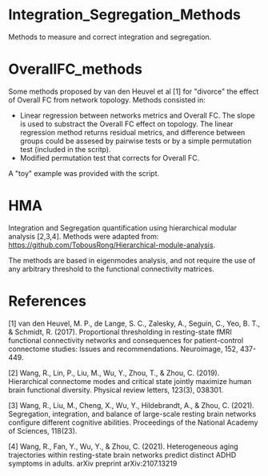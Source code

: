 # Integration_Segregation_Methods
Methods to measure and correct integration and segregation.

# OverallFC_methods

Some methods proposed by van den Heuvel et al [1] for "divorce" the effect of Overall FC from network topology. Methods consisted in:

* Linear regression between networks metrics and Overall FC. The slope is used to substract the Overall FC effect on topology. 
The linear regression method returns residual metrics, and difference between groups could be assesed by pairwise tests or 
by a simple permutation test (included in the scritp).
* Modified permutation test that corrects for Overall FC.

A "toy" example was provided with the script.

# HMA

Integration and Segregation quantification using hierarchical modular analysis [2,3,4]. Methods were adapted from: https://github.com/TobousRong/Hierarchical-module-analysis.

The methods are based in eigenmodes analysis, and not require the use of any arbitrary threshold to the functional connectivity matrices.

# References

[1] van den Heuvel, M. P., de Lange, S. C., Zalesky, A., Seguin, C., Yeo, B. T., 
& Schmidt, R. (2017). Proportional thresholding in resting-state fMRI functional 
connectivity networks and consequences for patient-control connectome 
studies: Issues and recommendations. Neuroimage, 152, 437-449.

[2] Wang, R., Lin, P., Liu, M., Wu, Y., Zhou, T., & Zhou, C. (2019). 
Hierarchical connectome modes and critical state jointly maximize 
human brain functional diversity. Physical review letters, 123(3), 
038301.

[3] Wang, R., Liu, M., Cheng, X., Wu, Y., Hildebrandt, A., & Zhou, C. (2021). 
Segregation, integration, and balance of large-scale resting brain networks 
configure different cognitive abilities. Proceedings of the National Academy 
of Sciences, 118(23).

[4] Wang, R., Fan, Y., Wu, Y., & Zhou, C. (2021). Heterogeneous aging trajectories 
within resting-state brain networks predict distinct ADHD symptoms in adults. 
arXiv preprint arXiv:2107.13219




